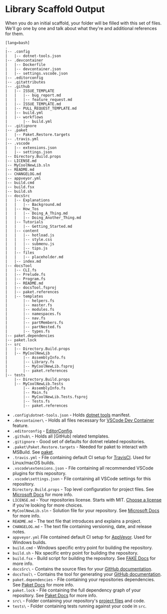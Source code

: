 # Library Scaffold Output

When you do an initial scaffold, your folder will be filled with this set of files.  We'll go one by one and talk about what they're and additional references for them.

    [lang=bash]
    .
    |-- .config
    |   |-- dotnet-tools.json
    |-- .devcontainer
    |   |-- Dockerfile
    |   |-- devcontainer.json
    |   |-- settings.vscode.json
    |-- .editorconfig
    |-- .gitattributes
    |-- .github
    |   |-- ISSUE_TEMPLATE
    |   |   |-- bug_report.md
    |   |   |-- feature_request.md
    |   |-- ISSUE_TEMPLATE.md
    |   |-- PULL_REQUEST_TEMPLATE.md
    |   |-- build.yml
    |   |-- workflows
    |       |-- build.yml
    |-- .gitignore
    |-- .paket
    |   |-- Paket.Restore.targets
    |-- .travis.yml
    |-- .vscode
    |   |-- extensions.json
    |   |-- settings.json
    |-- Directory.Build.props
    |-- LICENSE.md
    |-- MyCoolNewLib.sln
    |-- README.md
    |-- CHANGELOG.md
    |-- appveyor.yml
    |-- build.cmd
    |-- build.fsx
    |-- build.sh
    |-- docsSrc
    |   |-- Explanations
    |   |   |-- Background.md
    |   |-- How_Tos
    |   |   |-- Doing_A_Thing.md
    |   |   |-- Doing_Another_Thing.md
    |   |-- Tutorials
    |   |   |-- Getting_Started.md
    |   |-- content
    |   |   |-- hotload.js
    |   |   |-- style.css
    |   |   |-- submenu.js
    |   |   |-- tips.js
    |   |-- files
    |   |   |-- placeholder.md
    |   |-- index.md
    |-- docsTool
    |   |-- CLI.fs
    |   |-- Prelude.fs
    |   |-- Program.fs
    |   |-- README.md
    |   |-- docsTool.fsproj
    |   |-- paket.references
    |   |-- templates
    |       |-- helpers.fs
    |       |-- master.fs
    |       |-- modules.fs
    |       |-- namespaces.fs
    |       |-- nav.fs
    |       |-- partMembers.fs
    |       |-- partNested.fs
    |       |-- types.fs
    |-- paket.dependencies
    |-- paket.lock
    |-- src
    |   |-- Directory.Build.props
    |   |-- MyCoolNewLib
    |       |-- AssemblyInfo.fs
    |       |-- Library.fs
    |       |-- MyCoolNewLib.fsproj
    |       |-- paket.references
    |-- tests
        |-- Directory.Build.props
        |-- MyCoolNewLib.Tests
            |-- AssemblyInfo.fs
            |-- Main.fs
            |-- MyCoolNewLib.Tests.fsproj
            |-- Tests.fs
            |-- paket.references

- `.config\dotnet-tools.json` - Holds [dotnet tools](https://docs.microsoft.com/en-us/dotnet/core/tools/dotnet-tool-install) manifest.
- `.devcontainer\` - Holds all files necessary for [VSCode Dev Container](https://code.visualstudio.com/docs/remote/containers) feature.
- `.editorconfig` - [EditorConfig](https://editorconfig.org/).
- `.github\` - Holds all [GitHub] related templates.
- `.gitignore` - Good set of defaults for dotnet related repositories.
- `.paket\Paket.Restore.targets` - Needed for paket to interact with MSBuild. See [paket](https://fsprojects.github.io/Paket/).
- `.travis.yml` - File containing default CI setup for [TravisCI](https://travis-ci.org/). Used for Linux/macOS builds.
- `.vscode\extensions.json` - File containing all recommended VSCode plugins for this repository.
- `.vscode\settings.json` - File containing all VSCode settings for this repository.
- `Directory.Build.props` - Top level configuration for project files. See [Microsoft Docs](https://docs.microsoft.com/en-us/visualstudio/msbuild/customize-your-build?view=vs-2019#directorybuildprops-and-directorybuildtargets) for more info.
- `LICENSE.md` - Your repositories license. Starts with MIT. [Choose a license](https://choosealicense.com/) if you're looking for more choices.
- `MyCoolNewLib.sln` - Solution file for your repository. See [Microsoft Docs](https://docs.microsoft.com/en-us/visualstudio/extensibility/internals/solution-dot-sln-file?view=vs-2019) for more info.
- `README.md` - The text file that introduces and explains a project.
- `CHANGELOG.md` - The text file containing versioning, date, and release notes.
- `appveyor.yml` File contained default CI setup for [AppVeyor](https://www.appveyor.com/). Used for Windows builds.
- `build.cmd` - Windows specific entry point for building the repository.
- `build.sh` - Nix specific entry point for building the repository.
- `build.fsx` - Build script for building the repository. See [FAKE Docs](https://fake.build/) for more info.
- `docsSrc\` - Contains the source files for your [GitHub documentation](https://help.github.com/en/github/working-with-github-pages/configuring-a-publishing-source-for-your-github-pages-site).
- `docsTool\` - Contains the tool for generating your [GitHub documentation](https://help.github.com/en/github/working-with-github-pages/configuring-a-publishing-source-for-your-github-pages-site).
- `paket.dependencies` - File containing your repositories dependencies.  See [Paket Docs](https://fsprojects.github.io/Paket/dependencies-file.html) for more info.
- `paket.lock` - File containing the full dependency graph of your repository.  See [Paket Docs](https://fsprojects.github.io/Paket/lock-file.html) for more info.
- `src\` - Folder containing your repository's [project files](https://docs.microsoft.com/en-us/aspnet/web-forms/overview/deployment/web-deployment-in-the-enterprise/understanding-the-project-file) and code.
- `tests\` - Folder containing tests running against your code in `src`.
